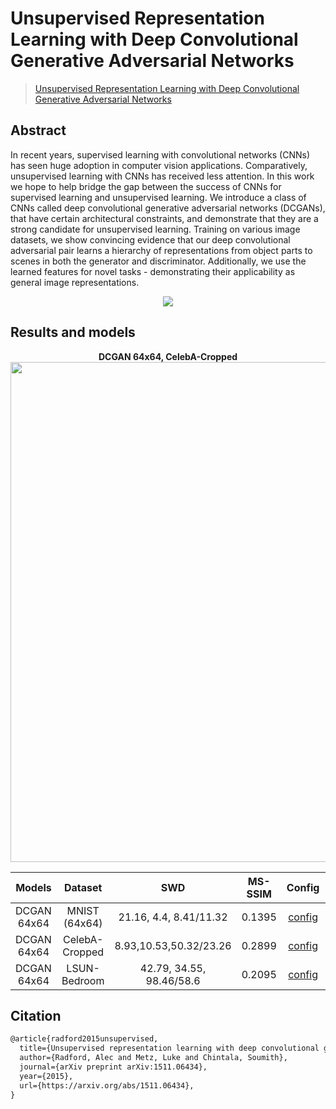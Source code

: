 # Unsupervised Representation Learning with Deep Convolutional Generative Adversarial Networks

> [Unsupervised Representation Learning with Deep Convolutional Generative Adversarial Networks](https://arxiv.org/abs/1511.06434)

## Abstract

In recent years, supervised learning with convolutional networks (CNNs) has seen huge adoption in computer vision applications. Comparatively, unsupervised learning with CNNs has received less attention. In this work we hope to help bridge the gap between the success of CNNs for supervised learning and unsupervised learning. We introduce a class of CNNs called deep convolutional generative adversarial networks (DCGANs), that have certain architectural constraints, and demonstrate that they are a strong candidate for unsupervised learning. Training on various image datasets, we show convincing evidence that our deep convolutional adversarial pair learns a hierarchy of representations from object parts to scenes in both the generator and discriminator. Additionally, we use the learned features for novel tasks - demonstrating their applicability as general image representations.

<!-- [IMAGE] -->
<div align=center>
<img src="https://user-images.githubusercontent.com/28132635/143050281-60808c3f-81d0-4fae-9071-f4c297116b2f.JPG"/>
</div>

## Results and models

<div align="center">
  <b> DCGAN 64x64, CelebA-Cropped</b>
  <br/>
  <img src="https://user-images.githubusercontent.com/12726765/113991928-871f9b80-9885-11eb-920e-d389c603fed8.png" width="800"/>
</div>

|   Models    |    Dataset     |           SWD            | MS-SSIM |                                                           Config                                                           |                                                                                                                          Download                                                                                                                           |
|:-----------:|:--------------:|:------------------------:|:-------:|:--------------------------------------------------------------------------------------------------------------------------:|:-----------------------------------------------------------------------------------------------------------------------------------------------------------------------------------------------------------------------------------------------------------:|
| DCGAN 64x64 | MNIST (64x64)  |  21.16, 4.4, 8.41/11.32  | 0.1395  | [config](https://github.com/open-mmlab/mmgeneration/tree/master/configs/dcgan/dcgan_mnist-64_b128x1_Glr4e-4_Dlr1e-4_5k.py) | [model](https://download.openmmlab.com//mmgen/dcgan/dcgan_mnist-64_b128x1_Glr4e-4_Dlr1e-4_5k_20210512_163926-207a1eaf.pth) &#124; [log](https://download.openmmlab.com//mmgen/dcgan/dcgan_mnist-64_b128x1_Glr4e-4_Dlr1e-4_5k_20210512_163926-207a1eaf.json) |
| DCGAN 64x64 | CelebA-Cropped |  8.93,10.53,50.32/23.26  | 0.2899  |   [config](https://github.com/open-mmlab/mmgeneration/tree/master/configs/dcgan/dcgan_celeba-cropped_64_b128x1_300k.py)    |   [model](https://download.openmmlab.com/mmgen/dcgan/dcgan_celeba-cropped_64_b128x1_300kiter_20210408_161607-1f8a2277.pth) &#124; [log](https://download.openmmlab.com/mmgen/dcgan/dcgan_celeba-cropped_64_b128x1_300kiter_20210408_161607-1f8a2277.json)   |
| DCGAN 64x64 |  LSUN-Bedroom  | 42.79, 34.55, 98.46/58.6 | 0.2095  |    [config](https://github.com/open-mmlab/mmgeneration/tree/master/configs/dcgan/dcgan_lsun-bedroom_64x64_b128x1_5e.py)    |           [model](https://download.openmmlab.com/mmgen/dcgan/dcgan_lsun-bedroom_64_b128x1_5e_20210408_161713-117c498b.pth) &#124; [log](https://download.openmmlab.com/mmgen/dcgan/dcgan_lsun-bedroom_64_b128x1_5e_20210408_161713-117c498b.json)           |

## Citation

```latex
@article{radford2015unsupervised,
  title={Unsupervised representation learning with deep convolutional generative adversarial networks},
  author={Radford, Alec and Metz, Luke and Chintala, Soumith},
  journal={arXiv preprint arXiv:1511.06434},
  year={2015},
  url={https://arxiv.org/abs/1511.06434},
}
```
